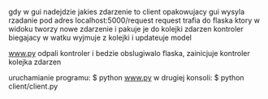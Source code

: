 
gdy w gui nadejdzie jakies zdarzenie to client opakowujacy gui wysyla rzadanie pod adres localhost:5000/request
request trafia do flaska ktory w widoku tworzy nowe zdarzenie i pakuje je do kolejki zdarzen
kontroler biegajacy w watku wyjmuje z kolejki i updateuje model

www.py odpali kontroler i bedzie obslugiwalo flaska, zainicjuje kontroler kolejka zdarzen

uruchamianie programu:
$ python www.py
w drugiej konsoli:
$ python client/client.py

